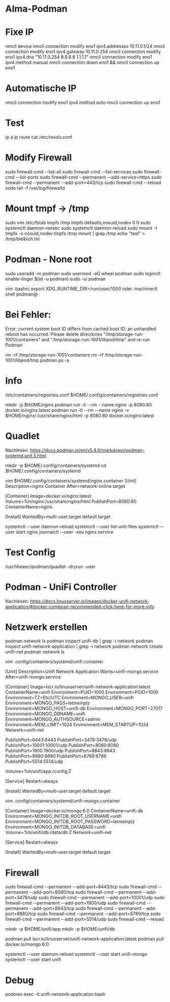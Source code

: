 # Alma-Podman

# Fixe IP
nmcli device
nmcli connection modify eno1 ipv4.addresses 10.11.0.1/24
nmcli connection modify eno1 ipv4.gateway 10.11.0.254
nmcli connection modify eno1 ipv4.dns "10.11.0.254 8.8.8.8 1.1.1.1"
nmcli connection modify eno1 ipv4.method manual
nmcli connection down eno1 && nmcli connection up eno1

# Automatische IP
nmcli connection modify eno1 ipv4.method auto
nmcli connection up eno1

# Test
ip a
ip route
cat /etc/resolv.conf

# Modify Firewall
sudo firewall-cmd --list-all
sudo firewall-cmd --list-services
sudo firewall-cmd --list-ports
sudo firewall-cmd --permanent --add-service=https
sudo firewall-cmd --permanent --add-port=443/tcp
sudo firewall-cmd --reload
sudo tail -f /var/log/firewalld

# Mount tmpf -> /tmp
sudo vim /etc/fstab
    tmpfs /tmp tmpfs defaults,nosuid,nodev 0 0
sudo systemctl daemon-reexec
sudo systemctl daemon-reload
sudo mount -t tmpfs -o nosuid,nodev tmpfs /tmp
mount | grep /tmp
echo "test" > /tmp/bleibich.txt


# Podman - None root
sudo useradd -m podman
sudo usermod -aG wheel podman
sudo loginctl enable-linger $(id -u podman)
sudo -ui podman

vim .bashrc
    export XDG_RUNTIME_DIR=/run/user/1000
oder: machinectl shell podman@

# Bei Fehler:
Error: current system boot ID differs from cached boot ID; an unhandled reboot has occurred. Please delete directories "/tmp/storage-run-1001/containers" and "/tmp/storage-run-1001/libpod/tmp" and re-run Podman

rm -rf /tmp/storage-run-1001/containers
rm -rf /tmp/storage-run-1001/libpod/tmp
podman ps -a

# Info
/etc/containers/registries.conf
$HOME/.config/containers/registries.conf

mkdir -p $HOME/nginx
podman run -it --rm --name nginx -p 8080:80 docker.io/nginx:latest
podman run -it --rm --name nginx -v $HOME/nginx/:/usr/share/nginx/html -p 8080:80 docker.io/nginx:latest

# Quadlet
Nachlesen: https://docs.podman.io/en/v5.4.0/markdown/podman-systemd.unit.5.html

mkdir -p $HOME/.config/containers/systemd
cd $HOME/.config/containers/systemd

vim $HOME/.config/containers/systemd/nginx.container
[Unit]
Description=nginx Container
After=network-online.target

[Container]
Image=docker.io/nginx:latest
Volume=%h/nginx:/usr/share/nginx/html
PublishPort=8080:80
ContainerName=nginx

[Install]
WantedBy=multi-user.target default.target

systemctl --user daemon-reload
systemctl --user list-unit-files
systemctl --user start nginx
journalctl --user -xeu nginx.service

# Test Config
/usr/libexec/podman/quadlet -dryrun -user

# Podman - UniFi Controller
Nachlesen: https://docs.linuxserver.io/images/docker-unifi-network-application/#docker-compose-recommended-click-here-for-more-info

# Netzwerk erstellen
podman network ls
podman inspect unifi-db | grep -i network
podman inspect unifi-network-application | grep -i network
podman network create unifi-net
podman network ls

vim .config/containers/systemd/unifi.container

[Unit]
Description=Unifi Network Application
Wants=unifi-mongo.service
After=unifi-mongo.service

[Container]
Image=lscr.io/linuxserver/unifi-network-application:latest
ContainerName=unifi
Environment=PUID=1000
Environment=PGID=1000
Environment=TZ=Etc/UTC
Environment=MONGO_USER=unifi
Environment=MONGO_PASS=letmeinplz
Environment=MONGO_HOST=unifi-db
Environment=MONGO_PORT=27017
Environment=MONGO_DBNAME=unifi
Environment=MONGO_AUTHSOURCE=admin
Environment=MEM_LIMIT=1024
Environment=MEM_STARTUP=1024
Network=unifi-net

PublishPort=8443:8443
PublishPort=3478:3478/udp
PublishPort=10001:10001/udp
PublishPort=8080:8080
PublishPort=1900:1900/udp
PublishPort=8843:8843
PublishPort=8880:8880
PublishPort=6789:6789
PublishPort=5514:5514/udp

Volume=%h/unifi/app:/config:Z

[Service]
Restart=always

[Install]
WantedBy=multi-user.target default.target

vim .config/containers/systemd/unifi-mongo.container

[Container]
Image=docker.io/mongo:6.0
ContainerName=unifi-db
Environment=MONGO_INITDB_ROOT_USERNAME=unifi
Environment=MONGO_INITDB_ROOT_PASSWORD=letmeinplz
Environment=MONGO_INITDB_DATABASE=unifi
Volume=%h/unifi/db:/data/db:Z
Network=unifi-net

[Service]
Restart=always

[Install]
WantedBy=multi-user.target default.target

# Firewall
sudo firewall-cmd --permanent --add-port=8443/tcp
sudo firewall-cmd --permanent --add-port=8080/tcp
sudo firewall-cmd --permanent --add-port=3478/udp
sudo firewall-cmd --permanent --add-port=10001/udp
sudo firewall-cmd --permanent --add-port=1900/udp
sudo firewall-cmd --permanent --add-port=8843/tcp
sudo firewall-cmd --permanent --add-port=8880/tcp
sudo firewall-cmd --permanent --add-port=6789/tcp
sudo firewall-cmd --permanent --add-port=5514/udp
sudo firewall-cmd --reload

mkdir -p $HOME/unifi/app
mkdir -p $HOME/unifi/db

podman pull lscr.io/linuxserver/unifi-network-application:latest
podman pull docker.io/mongo:6:0

systemctl --user daemon-reload
systemctl --user start unifi-mongo
systemctl --user start unifi

# Debug
podman exec -it unifi-network-application bash
